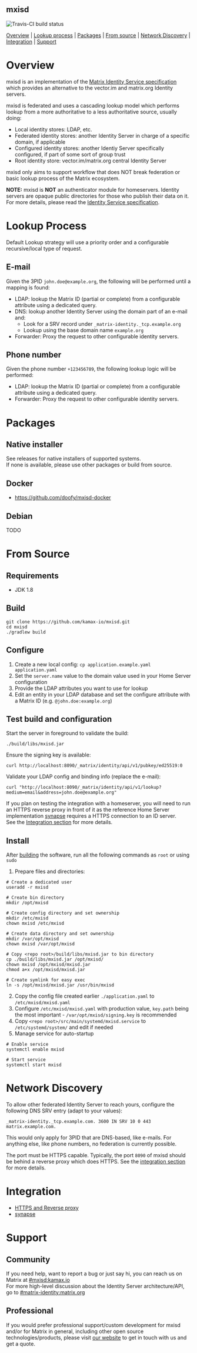 mxisd
-----
![Travis-CI build status](https://travis-ci.org/kamax-io/mxisd.svg?branch=master)  

[Overview](#overview) | [Lookup process](#lookup-process) | [Packages](#packages) | [From source](#from-source) | [Network Discovery](#network-discovery) | [Integration](#integration) | [Support](#support)

# Overview
mxisd is an implementation of the [Matrix Identity Service specification](https://matrix.org/docs/spec/identity_service/unstable.html) 
which provides an alternative to the vector.im and matrix.org Identity servers.

mxisd is federated and uses a cascading lookup model which performs lookup from a more authoritative to a less authoritative source, usually doing:
- Local identity stores: LDAP, etc.
- Federated identity stores: another Identity Server in charge of a specific domain, if applicable
- Configured identity stores: another Identiy Server specifically configured, if part of some sort of group trust
- Root identity store: vector.im/matrix.org central Identity Server

mxisd only aims to support workflow that does NOT break federation or basic lookup process of the Matrix ecosystem.

**NOTE:** mxisd is **NOT** an authenticator module for homeservers. Identity servers are opaque public directories for those who publish their data on it.  
For more details, please read the [Identity Service specification](https://matrix.org/docs/spec/identity_service/unstable.html).

# Lookup Process
Default Lookup strategy will use a priority order and a configurable recursive/local type of request.

## E-mail
Given the 3PID `john.doe@example.org`, the following will be performed until a mapping is found:
- LDAP: lookup the Matrix ID (partial or complete) from a configurable attribute using a dedicated query.
- DNS: lookup another Identity Server using the domain part of an e-mail and:
  - Look for a SRV record under `_matrix-identity._tcp.example.org`
  - Lookup using the base domain name `example.org`
- Forwarder: Proxy the request to other configurable identity servers.

## Phone number
Given the phone number `+123456789`, the following lookup logic will be performed:
- LDAP: lookup the Matrix ID (partial or complete) from a configurable attribute using a dedicated query.
- Forwarder: Proxy the request to other configurable identity servers.

# Packages
## Native installer
See releases for native installers of supported systems.  
If none is available, please use other packages or build from source.

## Docker
- https://github.com/doofy/mxisd-docker

## Debian
TODO

# From Source
## Requirements
- JDK 1.8

## Build
```
git clone https://github.com/kamax-io/mxisd.git
cd mxisd
./gradlew build
```

## Configure
1. Create a new local config: `cp application.example.yaml application.yaml`
2. Set the `server.name` value to the domain value used in your Home Server configuration
3. Provide the LDAP attributes you want to use for lookup
4. Edit an entity in your LDAP database and set the configure attribute with a Matrix ID (e.g. `@john.doe:example.org`)

## Test build and configuration
Start the server in foreground to validate the build:
```
./build/libs/mxisd.jar
```

Ensure the signing key is available:
```
curl http://localhost:8090/_matrix/identity/api/v1/pubkey/ed25519:0
```

Validate your LDAP config and binding info (replace the e-mail):
```
curl "http://localhost:8090/_matrix/identity/api/v1/lookup?medium=email&address=john.doe@example.org"
```

If you plan on testing the integration with a homeserver, you will need to run an HTTPS reverse proxy in front of it
as the reference Home Server implementation [synapse](https://github.com/matrix-org/synapse) requires a HTTPS connection
to an ID server.  
See the [Integration section](https://github.com/kamax-io/mxisd#integration) for more details.

## Install
After [building](#build) the software, run all the following commands as `root` or using `sudo`
1. Prepare files and directories:
```
# Create a dedicated user
useradd -r mxisd

# Create bin directory
mkdir /opt/mxisd

# Create config directory and set ownership
mkdir /etc/mxisd
chown mxisd /etc/mxisd

# Create data directory and set ownership
mkdir /var/opt/mxisd
chown mxisd /var/opt/mxisd

# Copy <repo root>/build/libs/mxisd.jar to bin directory
cp ./build/libs/mxisd.jar /opt/mxisd/
chown mxisd /opt/mxisd/mxisd.jar
chmod a+x /opt/mxisd/mxisd.jar

# Create symlink for easy exec
ln -s /opt/mxisd/mxisd.jar /usr/bin/mxisd
```

2. Copy the config file created earlier `./application.yaml` to `/etc/mxisd/mxisd.yaml`
3. Configure `/etc/mxisd/mxisd.yaml` with production value, `key.path` being the most important - `/var/opt/mxisd/signing.key` is recommended
4. Copy `<repo root>/src/main/systemd/mxisd.service` to `/etc/systemd/system/` and edit if needed
5. Manage service for auto-startup
```
# Enable service
systemctl enable mxisd

# Start service
systemctl start mxisd
```

# Network Discovery
To allow other federated Identity Server to reach yours, configure the following DNS SRV entry (adapt to your values):
```
_matrix-identity._tcp.example.com. 3600 IN SRV 10 0 443 matrix.example.com.
```
This would only apply for 3PID that are DNS-based, like e-mails. For anything else, like phone numbers, no federation is currently possible.  

The port must be HTTPS capable. Typically, the port `8090` of mxisd should be behind a reverse proxy which does HTTPS.
See the [integration section](#integration) for more details.

# Integration
- [HTTPS and Reverse proxy](https://github.com/kamax-io/mxisd/wiki/HTTPS)
- [synapse](https://github.com/kamax-io/mxisd/wiki/Homeserver-Integration)

# Support
## Community
If you need help, want to report a bug or just say hi, you can reach us on Matrix at [#mxisd:kamax.io](https://matrix.to/#/#mxisd:kamax.io)  
For more high-level discussion about the Identity Server architecture/API, go to [#matrix-identity:matrix.org](https://matrix.to/#/#matrix-identity:matrix.org)

## Professional
If you would prefer professional support/custom development for mxisd and/or for Matrix in general, including other open source technologies/products, 
please visit [our website](https://www.kamax.io/) to get in touch with us and get a quote.
